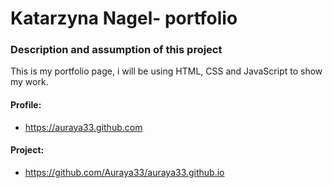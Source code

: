 # Katarzyna Nagel- portfolio

### Description and assumption of this project
This is my portfolio page, i will be using HTML, CSS and JavaScript to show my work.

#### Profile:
* https://auraya33.github.com

#### Project:
* https://github.com/Auraya33/auraya33.github.io
